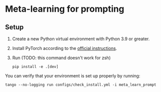 # Meta-learning for prompting

## Setup

1. Create a new Python virtual environment with Python 3.9 or greater.
2. Install PyTorch according to the [official instructions](https://pytorch.org/get-started/locally/).
3. Run (TODO: this command doesn't work for zsh)

    ```
    pip install -e .[dev]
    ```

You can verify that your environment is set up properly by running:

```
tango --no-logging run configs/check_install.yml -i meta_learn_prompt
```
